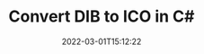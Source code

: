 ---
############################# Static ############################
layout: "auto-gen-conversion"
date: 2022-03-01T15:12:22
draft: false
otherformats: bmp dcm emf emz gif ico jp2 jpeg jpg png pps ppsx ppt pptx psb psd svg svgz tga tif tiff webp wmf wmz
breadcrumb: DIB to ICO in C#

############################# Head ############################
head_title: "DIB to ICO Converter in C#"
head_description: "Convert DIB to ICO in .NET using a few lines of code. Use the GroupDocs Document Conversion API to convert over 160 file formats."

############################# Header ############################
title: "Convert DIB to ICO in C#"
description: "DIB to ICO conversion with a few lines of .NET code"
bg_image: "https://cms.admin.containerize.com/templates/aspose/App_Themes/V3/images/bg/header1.png"
bg_overlay: false
button:
    enable: true

############################# SubMenu ############################
submenu:
    enable: true

    left:
        img_alt: "GroupDocs.Conversion for .NET"
        image: "https://cms.admin.containerize.com/templates/groupdocs/images/product-logos/90x90-noborder/groupdocs-conversion-net.png"
        product: "GroupDocs.Conversion"
        platform: ".NET"

    

############################# About ############################
about:
    enable: true
    title: "About GroupDocs.Conversion для .NET API"
    content: |
        [GroupDocs.Conversion for .NET](https://products.groupdocs.com/conversion/net/) can be used to convert Microsoft Word, Excel, PowerPoint, PDF, Visio and other formats. GroupDocs.Conversion is a standalone API that is suitable for back-end and internal systems where high performance is required. It does not depend on any software such as Microsoft or Open Office.
    

overview:
    enable: true
    content: |
        Convert your DIB files to ICO in .NET easily. You can use just a couple of C# code lines in any platform of your choice like - Windows, Linux, macOS.
        You can try DIB to ICO conversion for free and evaluate conversion results quality.
        Along with simple file conversion scenarios you can try more advanced options for loading source DIB file and for saving output ICO result. 
        
        For example, for the source DIB file you may use the following load options:

        * auto-detect file format;
        * specify password for protected files (if file format supports it);
        * replace missing fonts to preserve document appearance.
        
        There are also advanced convert options for the ICO file:

        * convert specific document page or page range;
        * add a watermark to the converted ICO file.

        Once conversion is completed you can save your ICO file to the local file path or any third-party storage like FTP, Amazon S3, Google Drive, Dropbox etc.
        Please note - to convert DIB to ICO there is no need for any additional software installed - like MS Office, Open Office, Adobe Acrobat Reader etc. 


############################# Steps ############################
steps:
    enable: true
    title_left: "Steps to convert DIB to ICO in C#"
    content_left: |
        [GroupDocs.Conversion](https://products.groupdocs.com/conversion/net/) makes it easy for developers to convert a DIB file to ICO with a few lines of code.

        * Create an instance of the Converter class and provide the file DIB with the full path
        * Create and set ConvertOptions for ICO type.
        * Call the Converter.Convert method and pass the full path and format (ICO) as a parameter
        
    title_right: "System Requirements"
    content_right: |
        Basic conversion with GroupDocs.Conversion for .NET can be done in just a few simple steps. Our APIs are supported on all major platforms and operating systems. Before executing the code below, make sure you have the following prerequisites installed on your system.

        * Operating systems: Microsoft Windows, Linux, MacOS
        * Development environments: Microsoft Visual Studio, Xamarin, MonoDevelop
        * Frameworks: .NET Framework, .NET Standard, .NET Core, Mono
        * Get the latest GroupDocs.Conversion for .NET from [Nuget](https://www.nuget.org/packages/groupdocs.conversion)
        
    code: |
        ```cs
        // Load DIB file
        var converter = new GroupDocs.Conversion.Converter("template.dib");
        // Set conversion parameters for ICO format
        var convertOptions = converter.GetPossibleConversions()["ico"].ConvertOptions;
        // Convert to ICO format
        converter.Convert("output.ico", convertOptions);        
        ```
        
demos:
    enable: true
    title: "DIB to ICO Live Demo"
    content: |
       Convert DIB to ICO now by visiting the [GroupDocs.Conversion App](https://products.groupdocs.app/conversion/family) website. Online demo has the following advantages
          

more_formats:
    enable: true
    title: "Other supported transformations DIB"
    content: "You can also convert DIB to many other file formats. Please see the list below."
       
       
back_to_top:
    enable: true
---
